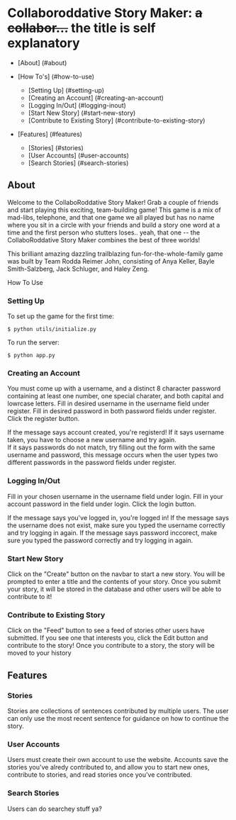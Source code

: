 Collaboroddative Story Maker: ~~a collabor...~~ the title is self explanatory 
===============================================
- [About] (#about)

- [How To's] (#how-to-use)
  - [Setting Up] (#setting-up)
  - [Creating an Account] (#creating-an-account)
  - [Logging In/Out] (#logging-inout)
  - [Start New Story] (#start-new-story)
  - [Contribute to Existing Story] (#contribute-to-existing-story)

- [Features] (#features)
  - [Stories] (#stories)
  - [User Accounts] (#user-accounts)
  - [Search Stories] (#search-stories)


About
----------
Welcome to the CollaboRoddative Story Maker! Grab a couple of friends and start playing this exciting, team-building game! This game is a mix of mad-libs, telephone, and that one game we all played but has no name where you sit in a circle with your friends and build a story one word at a time and the first person who stutters loses.. yeah, that one -- the CollaboRoddative Story Maker combines the best of three worlds!

This brilliant amazing dazzling trailblazing fun-for-the-whole-family game was built by Team Rodda Reimer John, consisting of Anya Keller, Bayle Smith-Salzberg, Jack Schluger, and Haley Zeng.

How To Use


### Setting Up

To set up the game for the first time:
```
$ python utils/initialize.py
```

To run the server:
```
$ python app.py
```

### Creating an Account

You must come up with a username, and a distinct 8 character password containing at least one number, one special charater, and both capital and lowrcase letters.  Fill in desired username in the username field under register.  Fill in desired password in both password fields under register.  Click the register button.  

If the message says account created, you're registerd!
If it says username taken, you have to choose a new username and try again.  
If it says passwords do not match, try filling out the form with the same username and password, this message occurs when the user types two different passwords in the password fields under register.

### Logging In/Out

Fill in your chosen username in the username field under login.  Fill in your account password in the field under login.  Click the login button.

If the message says you've logged in, you're logged in!
If the message says the username does not exist, make sure you typed the username correctly and try logging in again.
If the message says password inccorect, make sure you typed the password correctly and try logging in again.

### Start New Story

Click on the "Create" button on the navbar to start a new story. You will be prompted to enter a title and the contents of your story. Once you submit your story, it will be stored in the database and other users will be able to contribute to it!

### Contribute to Existing Story

Click on the "Feed" button to see a feed of stories other users have submitted. If you see one that interests you, click the Edit button and contribute to the story! Once you contribute to a story, the story will be moved to your history 

Features
--------

### Stories

Stories are collections of sentences contributed by multiple users.  The user can only use the most recent sentence for guidance on how to continue the story.

### User Accounts

Users must create their own account to use the website.  Accounts save the stories you've alredy contributed to, and allow you to start new ones, contribute to stories, and read stories once you've contributed.

### Search Stories

Users can do searchey stuff ya?
